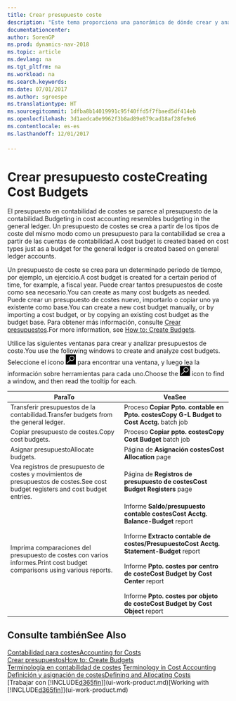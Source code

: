 ```yaml
---
title: Crear presupuesto coste
description: "Este tema proporciona una panorámica de dónde crear y analizar presupuestos de costes."
documentationcenter: 
author: SorenGP
ms.prod: dynamics-nav-2018
ms.topic: article
ms.devlang: na
ms.tgt_pltfrm: na
ms.workload: na
ms.search.keywords: 
ms.date: 07/01/2017
ms.author: sgroespe
ms.translationtype: HT
ms.sourcegitcommit: 1dfba8b14019991c95f40ffd5f7fbaed5df414eb
ms.openlocfilehash: 3d1aedca0e9962f3b8ad89e879cad18af28fe9e6
ms.contentlocale: es-es
ms.lasthandoff: 12/01/2017

---
```

# <a name="creating-cost-budgets"></a><span data-ttu-id="bb837-103">Crear presupuesto coste</span><span class="sxs-lookup"><span data-stu-id="bb837-103">Creating Cost Budgets</span></span>
<span data-ttu-id="bb837-104">El presupuesto en contabilidad de costes se parece al presupuesto de la contabilidad.</span><span class="sxs-lookup"><span data-stu-id="bb837-104">Budgeting in cost accounting resembles budgeting in the general ledger.</span></span> <span data-ttu-id="bb837-105">Un presupuesto de costes se crea a partir de los tipos de coste del mismo modo como un presupuesto para la contabilidad se crea a partir de las cuentas de contabilidad.</span><span class="sxs-lookup"><span data-stu-id="bb837-105">A cost budget is created based on cost types just as a budget for the general ledger is created based on general ledger accounts.</span></span>  

<span data-ttu-id="bb837-106">Un presupuesto de coste se crea para un determinado periodo de tiempo, por ejemplo, un ejercicio.</span><span class="sxs-lookup"><span data-stu-id="bb837-106">A cost budget is created for a certain period of time, for example, a fiscal year.</span></span> <span data-ttu-id="bb837-107">Puede crear tantos presupuestos de coste como sea necesario.</span><span class="sxs-lookup"><span data-stu-id="bb837-107">You can create as many cost budgets as needed.</span></span> <span data-ttu-id="bb837-108">Puede crear un presupuesto de costes nuevo, importarlo o copiar uno ya existente como base.</span><span class="sxs-lookup"><span data-stu-id="bb837-108">You can create a new cost budget manually, or by importing a cost budget, or by copying an existing cost budget as the budget base.</span></span> <span data-ttu-id="bb837-109">Para obtener más información, consulte [Crear presupuestos](finance-how-create-budgets.md).</span><span class="sxs-lookup"><span data-stu-id="bb837-109">For more information, see [How to: Create Budgets](finance-how-create-budgets.md).</span></span>

<span data-ttu-id="bb837-110">Utilice las siguientes ventanas para crear y analizar presupuestos de coste.</span><span class="sxs-lookup"><span data-stu-id="bb837-110">You use the following windows to create and analyze cost budgets.</span></span> <span data-ttu-id="bb837-111">Seleccione el icono ![Buscar página o informe](media/ui-search/search_small.png "icono Buscar página o informe") para encontrar una ventana, y luego lea la información sobre herramientas para cada uno.</span><span class="sxs-lookup"><span data-stu-id="bb837-111">Choose the ![Search for Page or Report](media/ui-search/search_small.png "Search for Page or Report icon") icon to find a window, and then read the tooltip for each.</span></span>

|<span data-ttu-id="bb837-112">Para</span><span class="sxs-lookup"><span data-stu-id="bb837-112">To</span></span>|<span data-ttu-id="bb837-113">Vea</span><span class="sxs-lookup"><span data-stu-id="bb837-113">See</span></span>|  
|--------|---------|  
|<span data-ttu-id="bb837-114">Transferir presupuestos de la contabilidad.</span><span class="sxs-lookup"><span data-stu-id="bb837-114">Transfer budgets from the general ledger.</span></span>|<span data-ttu-id="bb837-115">Proceso **Copiar Ppto. contable en Ppto. costes**</span><span class="sxs-lookup"><span data-stu-id="bb837-115">**Copy G-L Budget to Cost Acctg.** batch job</span></span>|  
|<span data-ttu-id="bb837-116">Copiar presupuesto de costes.</span><span class="sxs-lookup"><span data-stu-id="bb837-116">Copy cost budgets.</span></span>|<span data-ttu-id="bb837-117">Proceso **Copiar ppto. costes**</span><span class="sxs-lookup"><span data-stu-id="bb837-117">**Copy Cost Budget** batch job</span></span>|  
|<span data-ttu-id="bb837-118">Asignar presupuesto</span><span class="sxs-lookup"><span data-stu-id="bb837-118">Allocate budgets.</span></span>|<span data-ttu-id="bb837-119">Página de **Asignación costes**</span><span class="sxs-lookup"><span data-stu-id="bb837-119">**Cost Allocation** page</span></span>|  
|<span data-ttu-id="bb837-120">Vea registros de presupuesto de costes y movimientos de presupuestos de costes.</span><span class="sxs-lookup"><span data-stu-id="bb837-120">See cost budget registers and cost budget entries.</span></span>|<span data-ttu-id="bb837-121">Página de **Registros de presupuesto de costes**</span><span class="sxs-lookup"><span data-stu-id="bb837-121">**Cost Budget Registers** page</span></span>|  
|<span data-ttu-id="bb837-122">Imprima comparaciones del presupuesto de costes con varios informes.</span><span class="sxs-lookup"><span data-stu-id="bb837-122">Print cost budget comparisons using various reports.</span></span>|<span data-ttu-id="bb837-123">Informe **Saldo/presupuesto contable costes**</span><span class="sxs-lookup"><span data-stu-id="bb837-123">**Cost Acctg. Balance-Budget** report</span></span><br /><br /> <span data-ttu-id="bb837-124">Informe **Extracto contable de costes/Presupuesto**</span><span class="sxs-lookup"><span data-stu-id="bb837-124">**Cost Acctg. Statement-Budget** report</span></span><br /><br /> <span data-ttu-id="bb837-125">Informe **Ppto. costes por centro de coste**</span><span class="sxs-lookup"><span data-stu-id="bb837-125">**Cost Budget by Cost Center** report</span></span><br /><br /> <span data-ttu-id="bb837-126">Informe **Ppto. costes por objeto de coste**</span><span class="sxs-lookup"><span data-stu-id="bb837-126">**Cost Budget by Cost Object** report</span></span>|  

## <a name="see-also"></a><span data-ttu-id="bb837-127">Consulte también</span><span class="sxs-lookup"><span data-stu-id="bb837-127">See Also</span></span>  
[<span data-ttu-id="bb837-128">Contabilidad para costes</span><span class="sxs-lookup"><span data-stu-id="bb837-128">Accounting for Costs</span></span>](finance-manage-cost-accounting.md)  
[<span data-ttu-id="bb837-129">Crear presupuestos</span><span class="sxs-lookup"><span data-stu-id="bb837-129">How to: Create Budgets</span></span>](finance-how-create-budgets.md)  
<span data-ttu-id="bb837-130">[Terminología en contabilidad de costes](finance-terminology-in-cost-accounting.md) </span><span class="sxs-lookup"><span data-stu-id="bb837-130">[Terminology in Cost Accounting](finance-terminology-in-cost-accounting.md) </span></span>  
[<span data-ttu-id="bb837-131">Definición y asignación de costes</span><span class="sxs-lookup"><span data-stu-id="bb837-131">Defining and Allocating Costs</span></span>](finance-define-and-allocate-costs.md)  
<span data-ttu-id="bb837-132">[Trabajar con [!INCLUDE[d365fin](includes/d365fin_md.md)]](ui-work-product.md)</span><span class="sxs-lookup"><span data-stu-id="bb837-132">[Working with [!INCLUDE[d365fin](includes/d365fin_md.md)]](ui-work-product.md)</span></span>

